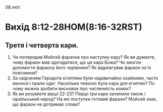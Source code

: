 
_08.лют._

# Вихід 8:12-28HOM(8:16-32RST)

## Третя і четверта кари.
1. Чи попередив Мойсей фараона про наступну кару? Як ви думаєте, чому фараон мав здогадатися, що це кара Божа? Чи змогли допомогти фараону його чарівники? Як відреагував фараон на їх пояснення?
2. За свідченям Геродота єгиптяни були надзвичайно охайними, часто милися і прали одяг. Наскільки тяжкою була кара для єгиптян? По чому можна зробити висновок про численність комах?
3. Як ви розумієте вірші 22-23? Перші три кари зачепили також і ізраїльський народ? На які поступки готовий фараон? Мойсей знає, що фараон не дотримає слова?
